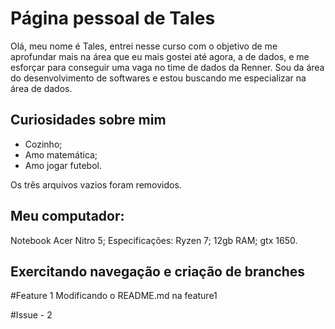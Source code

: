 # Página pessoal de Tales

Olá, meu nome é Tales, entrei nesse curso com o objetivo de me aprofundar mais na área que eu mais gostei até agora, a de dados, e me esforçar para conseguir uma vaga no time de dados da Renner. Sou da área do desenvolvimento de softwares e estou buscando me especializar na área de dados.

## Curiosidades sobre mim
- Cozinho;
- Amo matemática;
- Amo jogar futebol.

Os três arquivos vazios foram removidos.

## Meu computador:
Notebook Acer Nitro 5;
Especificações:
	Ryzen 7;
	12gb RAM;
	gtx 1650.

## Exercitando navegação e criação de branches

#Feature 1
Modificando o README.md na feature1

#Issue - 2
